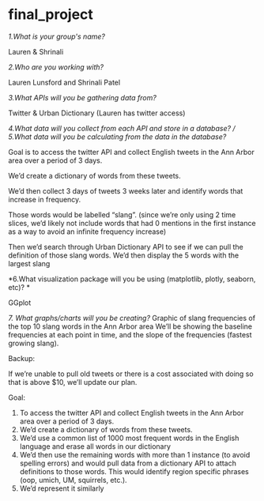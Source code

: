 # final_project


*1.What is your group's name?*

Lauren & Shrinali

*2.Who are you working with?*

Lauren Lunsford and Shrinali Patel

*3.What APIs will you be gathering data from?*

Twitter & Urban Dictionary (Lauren has twitter access)

*4.What data will you collect from each API and store in a database? / 5.What data will you be calculating from the data in the database?*

Goal is to access the twitter API and collect English tweets in the Ann Arbor area over a period of 3 days.

We’d create a dictionary of words from these tweets.
 
We’d then collect 3 days of tweets 3 weeks later and identify words that increase in frequency.

Those words would be labelled “slang”. (since we’re only using 2 time slices, we’d likely not include words that had 0 mentions in the first instance as a way to avoid an infinite frequency increase)

Then we’d search through Urban Dictionary API to see if we can pull the definition of those slang words.
We’d then display the 5 words with the largest slang  
 
*6.What visualization package will you be using (matplotlib, plotly, seaborn, etc)?  *

GGplot 

*7. What graphs/charts will you be creating?*
Graphic of slang frequencies of the top 10 slang words in the Ann Arbor area
We’ll be showing the baseline frequencies at each point in time, and the slope of the frequencies (fastest growing slang). 
 
 
Backup:
 
If we’re unable to pull old tweets or there is a cost associated with doing so that is above $10, we’ll update our plan.
 
Goal:
1. To access the twitter API and collect English tweets in the Ann Arbor area over a period of 3 days.
2. We’d create a dictionary of words from these tweets.
3. We’d use a common list of 1000 most frequent words in the English language and erase all words in our dictionary 
4. We’d then use the remaining words with more than 1 instance (to avoid spelling errors) and would pull data from a dictionary API to attach definitions to those words.  This would identify region specific phrases (oop, umich, UM, squirrels, etc.).
5. We’d represent it similarly
